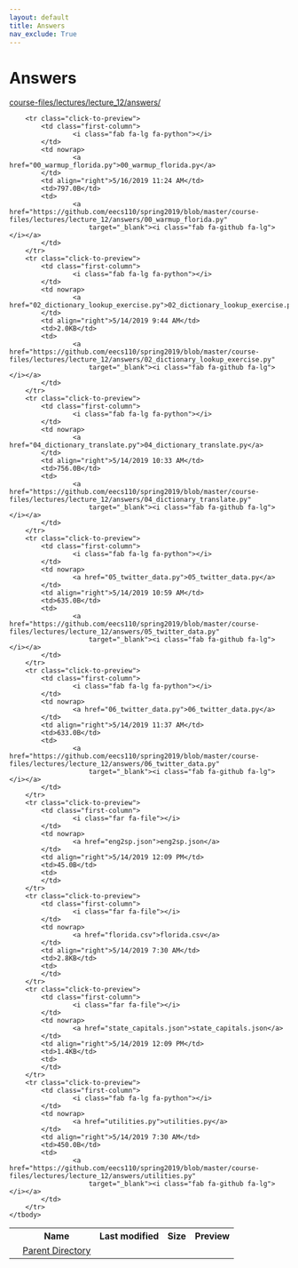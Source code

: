 ```yaml
---
layout: default
title: Answers
nav_exclude: True
---
```


# Answers

[course-files/lectures/lecture_12/answers/](.)

<table class="tbl-files">
    <tbody>
        <tr>
            <th valign="top"></th>
            <th>Name</th>
            <th>Last modified</th>
            <th>Size</th>
            <th>Preview</th>
        </tr>
        <tr>
            <td valign="top">
                <i class="fa fa-folder-open"></i>
            </td>
            <td><a href="../">Parent Directory</a></td>
            <td>&nbsp;</td>
            <td>&nbsp;</td>
            <td>&nbsp;</td>
        </tr>

        <tr class="click-to-preview">
            <td class="first-column">
                    <i class="fab fa-lg fa-python"></i>
            </td>
            <td nowrap>
                    <a href="00_warmup_florida.py">00_warmup_florida.py</a>
            </td>
            <td align="right">5/16/2019 11:24 AM</td>
            <td>797.0B</td>
            <td>
                    <a href="https://github.com/eecs110/spring2019/blob/master/course-files/lectures/lecture_12/answers/00_warmup_florida.py"
                        target="_blank"><i class="fab fa-github fa-lg"></i></a>
            </td>
        </tr>
        <tr class="click-to-preview">
            <td class="first-column">
                    <i class="fab fa-lg fa-python"></i>
            </td>
            <td nowrap>
                    <a href="02_dictionary_lookup_exercise.py">02_dictionary_lookup_exercise.py</a>
            </td>
            <td align="right">5/14/2019 9:44 AM</td>
            <td>2.0KB</td>
            <td>
                    <a href="https://github.com/eecs110/spring2019/blob/master/course-files/lectures/lecture_12/answers/02_dictionary_lookup_exercise.py"
                        target="_blank"><i class="fab fa-github fa-lg"></i></a>
            </td>
        </tr>
        <tr class="click-to-preview">
            <td class="first-column">
                    <i class="fab fa-lg fa-python"></i>
            </td>
            <td nowrap>
                    <a href="04_dictionary_translate.py">04_dictionary_translate.py</a>
            </td>
            <td align="right">5/14/2019 10:33 AM</td>
            <td>756.0B</td>
            <td>
                    <a href="https://github.com/eecs110/spring2019/blob/master/course-files/lectures/lecture_12/answers/04_dictionary_translate.py"
                        target="_blank"><i class="fab fa-github fa-lg"></i></a>
            </td>
        </tr>
        <tr class="click-to-preview">
            <td class="first-column">
                    <i class="fab fa-lg fa-python"></i>
            </td>
            <td nowrap>
                    <a href="05_twitter_data.py">05_twitter_data.py</a>
            </td>
            <td align="right">5/14/2019 10:59 AM</td>
            <td>635.0B</td>
            <td>
                    <a href="https://github.com/eecs110/spring2019/blob/master/course-files/lectures/lecture_12/answers/05_twitter_data.py"
                        target="_blank"><i class="fab fa-github fa-lg"></i></a>
            </td>
        </tr>
        <tr class="click-to-preview">
            <td class="first-column">
                    <i class="fab fa-lg fa-python"></i>
            </td>
            <td nowrap>
                    <a href="06_twitter_data.py">06_twitter_data.py</a>
            </td>
            <td align="right">5/14/2019 11:37 AM</td>
            <td>633.0B</td>
            <td>
                    <a href="https://github.com/eecs110/spring2019/blob/master/course-files/lectures/lecture_12/answers/06_twitter_data.py"
                        target="_blank"><i class="fab fa-github fa-lg"></i></a>
            </td>
        </tr>
        <tr class="click-to-preview">
            <td class="first-column">
                    <i class="far fa-file"></i>
            </td>
            <td nowrap>
                    <a href="eng2sp.json">eng2sp.json</a>
            </td>
            <td align="right">5/14/2019 12:09 PM</td>
            <td>45.0B</td>
            <td>
            </td>
        </tr>
        <tr class="click-to-preview">
            <td class="first-column">
                    <i class="far fa-file"></i>
            </td>
            <td nowrap>
                    <a href="florida.csv">florida.csv</a>
            </td>
            <td align="right">5/14/2019 7:30 AM</td>
            <td>2.8KB</td>
            <td>
            </td>
        </tr>
        <tr class="click-to-preview">
            <td class="first-column">
                    <i class="far fa-file"></i>
            </td>
            <td nowrap>
                    <a href="state_capitals.json">state_capitals.json</a>
            </td>
            <td align="right">5/14/2019 12:09 PM</td>
            <td>1.4KB</td>
            <td>
            </td>
        </tr>
        <tr class="click-to-preview">
            <td class="first-column">
                    <i class="fab fa-lg fa-python"></i>
            </td>
            <td nowrap>
                    <a href="utilities.py">utilities.py</a>
            </td>
            <td align="right">5/14/2019 7:30 AM</td>
            <td>450.0B</td>
            <td>
                    <a href="https://github.com/eecs110/spring2019/blob/master/course-files/lectures/lecture_12/answers/utilities.py"
                        target="_blank"><i class="fab fa-github fa-lg"></i></a>
            </td>
        </tr>
    </tbody>
</table>


